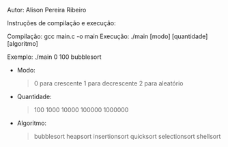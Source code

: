 Autor: Alison Pereira Ribeiro

Instruções de compilação e execução:

Compilação: gcc main.c -o main
Execução: ./main [modo] [quantidade] [algoritmo]

Exemplo: ./main 0 100 bubblesort

- Modo:
	> 0 para crescente
	> 1 para decrescente
	> 2 para aleatório

- Quantidade:
	> 100
	> 1000
	> 10000
	> 100000
	> 1000000

- Algoritmo:
	> bubblesort
	> heapsort
	> insertionsort
	> quicksort
	> selectionsort
	> shellsort
